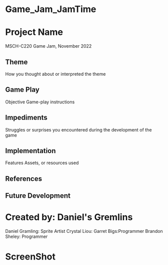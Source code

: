 # Game_Jam_JamTime
# Project Name
MSCH-C220 Game Jam, November 2022

## Theme
How you thought about or interpreted the theme

## Game Play
Objective
Game-play instructions

## Impediments
Struggles or surprises you encountered during the development of the game

## Implementation
Features
Assets, or resources used

## References

## Future Development

# Created by: Daniel's Gremlins
Daniel Gramling: Sprite Artist
Crystal Liou:
Garret Bigs:Programmer
Brandon Sheley: Programmer

# ScreenShot
